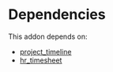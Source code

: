 # Dependencies

This addon depends on:

- [project_timeline](https://github.com/bringout/oca-workflow-process)
- [hr_timesheet](https://github.com/bringout/oca-ocb-hr/tree/f98b49b539eee9e50a57b2cbab9546577b4c3681/odoo-bringout-oca-ocb-hr_timesheet)
